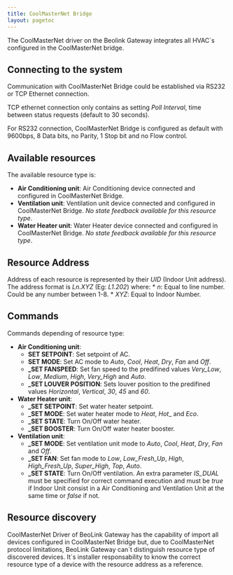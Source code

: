 ```yaml
---
title: CoolMasterNet Bridge
layout: pagetoc
---
```


The CoolMasterNet driver on the Beolink Gateway integrates all HVAC´s configured in the CoolMasterNet bridge. 

Connecting to the system
-------------------------
Communication with CoolMasterNet Bridge could be established via RS232 or TCP Ethernet connection. 

TCP ethernet connection only contains as setting _Poll Interval_, time between status requests (default to 30 seconds).

For RS232 connection, CoolMasterNet Bridge is configured as default with 9600bps, 8 Data bits, no Parity, 1 Stop bit and no Flow control.  

Available resources
-------------------------
The available resource type is:
* **Air Conditioning unit**: Air Conditioning device connected and configured in CoolMasterNet Bridge.
* **Ventilation unit**: Ventilation unit device connected and configured in CoolMasterNet Bridge. _No state feedback available for this resource type_.
* **Water Heater unit**: Water Heater device connected and configured in CoolMasterNet Bridge. _No state feedback available for this resource type_.

Resource Address
-------------------
Address of each resource is represented by their _UID_ (Indoor Unit address). The address format is _Ln.XYZ_ (Eg: _L1.202_) where:
    * _n_: Equal to line number. Could be any number between 1-8.
    * _XYZ_: Equal to Indoor Number.

Commands
---------
Commands depending of resource type:
* **Air Conditioning unit**:
  - **SET SETPOINT**: Set setpoint of AC.
  - **SET MODE**: Set AC mode to _Auto_, _Cool_, _Heat_, _Dry_, _Fan_ and _Off_.
  - **\_SET FANSPEED**: Set fan speed to the predifined values _Very\_Low_, _Low_, _Medium_, _High_, _Very\_High_ and _Auto_.
  - **\_SET LOUVER POSITION**: Sets louver position to the predifined values _Horizontal_, _Vertical_, _30_, _45_ and _60_.
* **Water Heater unit**:
  - **\_SET SETPOINT**: Set water heater setpoint.
  - **\_SET MODE**: Set water heater mode to _Heat_, _Hot__ and _Eco_.
  - **\_SET STATE**: Turn On/Off water heater.
  - **\_SET BOOSTER**: Turn On/Off water heater booster.
* **Ventilation unit**:
  - **\_SET MODE**: Set ventilation unit mode to _Auto_, _Cool_, _Heat_, _Dry_, _Fan_ and _Off_.
  - **\_SET FAN**: Set fan mode to _Low_, _Low\_Fresh\_Up_, _High_, _High\_Fresh\_Up_, _Super\_High_, _Top_, _Auto_.
  - **\_SET STATE**: Turn On/Off ventilation. An extra parameter _IS\_DUAL_ must be specified for correct command execution and must be _true_ if Indoor Unit consist in a Air Conditioning and Ventilation Unit at the same time or _false_ if not.

Resource discovery
------------------
CoolMasterNet Driver of BeoLink Gateway has the capability of import all devices configured in CoolMasterNet Bridge but, due to CoolMasterNet protocol limitations, BeoLink Gateway can´t distinguish resource type of discovered devices. It´s installer responsability to know the correct resource type of a device with the resource address as a reference.
